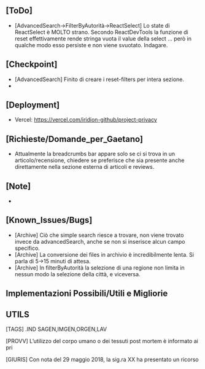 ## [ToDo]
- [AdvancedSearch->FilterByAutorità->ReactSelect] Lo state di ReactSelect è MOLTO strano. Secondo ReactDevTools la funzione di reset effettivamente rende stringa vuota il value della select ... però in qualche modo esso persiste e non viene svuotato. Indagare.

## [Checkpoint]
- [AdvancedSearch] Finito di creare i reset-filters per intera sezione.
- 
## [Deployment]
- Vercel: https://vercel.com/iridion-github/project-privacy
## [Richieste/Domande_per_Gaetano]
- Attualmente la breadcrumbs bar appare solo se ci si trova in un articolo/recensione, chiedere se preferisce che sia presente anche direttamente nella sezione esterna di articoli e reviews.
## [Note]
- 
## [Known_Issues/Bugs]
- [Archive] Ciò che simple search riesce a trovare, non viene trovato invece da advancedSearch, anche se non si inserisce alcun campo specifico. 
- [Archive] La conversione dei files in archivio è incredibilmente lenta. Si parla di 5->15 minuti di attesa.
- [Archive] In filterByAutorità la selezione di una regione non limita in nessun modo la selezione della città, e viceversa.

## Implementazioni Possibili/Utili e Migliorie



## UTILS
[TAGS]
.IND SAGEN,IMGEN,ORGEN,LAV

[PROVV]
L’utilizzo del corpo umano o dei tessuti post mortem è informato ai pri

[GIURIS]
Con nota del 29 maggio 2018, la sig.ra XX ha presentato un ricorso